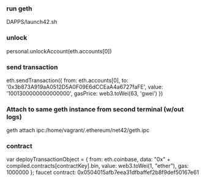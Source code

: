 ### run geth
DAPPS/launch42.sh

### unlock
personal.unlockAccount(eth.accounts[0])

### send transaction
eth.sendTransaction({
  from: eth.accounts[0], 
  to: '0x3b873A919aA0512D5A0F09E6dCCEaA4a6727faFE', 
  value: '1001300000000000000',
  gasPrice: web3.toWei(63, 'gwei')
})

### Attach to same geth instance from second terminal (w/out logs)
geth attach ipc:/home/vagrant/.ethereum/net42/geth.ipc 


### contract
var deployTransactionObject = { from: eth.coinbase, data: "0x" + compiled.contracts[contractKey].bin, value: web3.toWei(1, "ether"), gas: 1000000 };
faucet contract: 0x0504015afb7eea31dfbaffef2b8f9def50167e61